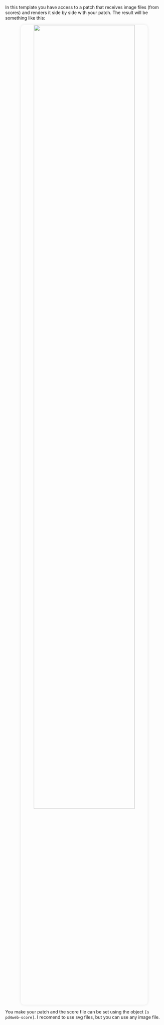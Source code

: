 In this template you have access to a patch that receives image files (from scores) and renders it side by side with your patch. The result will be something like this:

<p align="center">
  <img src="../hand-pose.png" width="80%" style="border-radius: 10px; box-shadow: 0 0 10px rgba(0, 0, 0, 0.1);">
</p>

You make your patch and the score file can be set using the object `[s pd4web-score]`. I recomend to use svg files, but you can use any image file. 